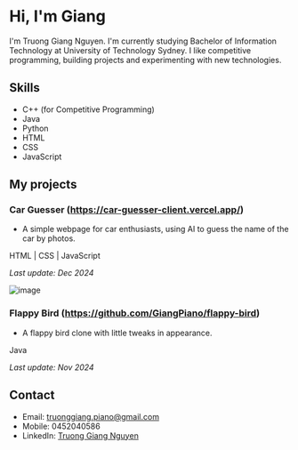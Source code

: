 # Hi, I'm Giang
I'm Truong Giang Nguyen. I'm currently studying Bachelor of Information Technology at University of Technology Sydney. I like competitive programming, building projects and experimenting with new technologies.
## Skills
- C++ (for Competitive Programming)
- Java
- Python
- HTML
- CSS
- JavaScript
## My projects
### Car Guesser (https://car-guesser-client.vercel.app/)
- A simple webpage for car enthusiasts, using AI to guess the name of the car by photos.

HTML | CSS | JavaScript

_Last update: Dec 2024_

![image](https://github.com/user-attachments/assets/68be99fa-63ff-41a0-8015-d05b3eac3b4e)

### Flappy Bird (https://github.com/GiangPiano/flappy-bird)

- A flappy bird clone with little tweaks in appearance.

Java

_Last update: Nov 2024_

## Contact
- Email: truonggiang.piano@gmail.com
- Mobile: 0452040586
- LinkedIn: [Truong Giang Nguyen](https://www.linkedin.com/in/truong-giang-nguyen-918a54211/)
<!---
GiangPiano/GiangPiano is a ✨ special ✨ repository because its `README.md` (this file) appears on your GitHub profile.
You can click the Preview link to take a look at your changes.
--->
